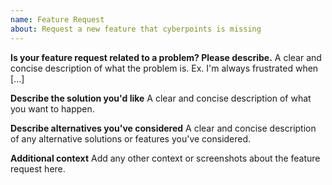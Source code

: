 ```yaml
---
name: Feature Request
about: Request a new feature that cyberpoints is missing
---
```


<!--
If you need help with cyberpoints installation or usage, please go to the cyberpoints Discord server instead:
  https://discord.gg/{code}
This issue tracker is only for bug reports and enhancement suggestions. You won't receive any basic help here.
-->

**Is your feature request related to a problem? Please describe.**
A clear and concise description of what the problem is. Ex. I'm always frustrated when [...]

**Describe the solution you'd like**
A clear and concise description of what you want to happen.

**Describe alternatives you've considered**
A clear and concise description of any alternative solutions or features you've considered.

**Additional context**
Add any other context or screenshots about the feature request here.